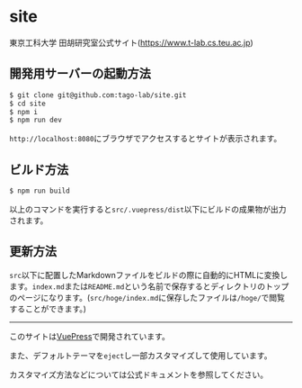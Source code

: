 # site
東京工科大学 田胡研究室公式サイト(https://www.t-lab.cs.teu.ac.jp)

## 開発用サーバーの起動方法

```sh
$ git clone git@github.com:tago-lab/site.git
$ cd site
$ npm i
$ npm run dev
```

`http://localhost:8080`にブラウザでアクセスするとサイトが表示されます。

## ビルド方法
```sh
$ npm run build
```

以上のコマンドを実行すると`src/.vuepress/dist`以下にビルドの成果物が出力されます。

## 更新方法
`src`以下に配置したMarkdownファイルをビルドの際に自動的にHTMLに変換します。`index.md`または`README.md`という名前で保存するとディレクトリのトップのページになります。(`src/hoge/index.md`に保存したファイルは`/hoge/`で閲覧することができます。)

---

このサイトは[VuePress](https://vuepress.vuejs.org/)で開発されています。

また、デフォルトテーマを`eject`し一部カスタマイズして使用しています。

カスタマイズ方法などについては公式ドキュメントを参照してください。

